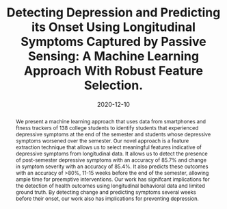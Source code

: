 ---
abstract: 'We present a machine learning approach that uses data from smartphones and ftness trackers of 138 college students to identify students that experienced depressive symptoms at the end of the semester and students whose depressive symptoms worsened over the semester. Our novel approach is a feature extraction technique that allows us to select meaningful features indicative of depressive symptoms from longitudinal data. It allows us to detect the presence of post-semester depressive symptoms with an accuracy of 85.7% and change in symptom severity with an accuracy of 85.4%. It also predicts these outcomes with an accuracy of >80%, 11-15 weeks before the end of the semester, allowing ample time for preemptive interventions. Our work has signifcant implications for the detection of health outcomes using longitudinal behavioral data and limited ground truth. By detecting change and predicting symptoms several weeks before their onset, our work also has implications for preventing depression.'
authors:
- chikersal
- Afsaneh Doryab
- Michael Tumminia
- Daniella K. Villalba
- Janine M. Dutcher
- Xinwen Liu
- Sheldon Cohen
- Kasey G. Creswell
- Jennifer Mankoff
- J. David Creswell
- goel
- Anind Dey
bibtex: '@inproceedings{chikersal2020detecting,

  title={Detecting Depression and Predicting its Onset Using Longitudinal Symptoms Captured by Passive Sensing: A Machine Learning Approach With Robust Feature Selection},

  author={Prerna Chikersal, Afsaneh Doryab, Michael Tumminia, Daniella K. Villalba, Janine M. Dutcher, Xinwen Liu, Sheldon Cohen, Kasey G. Creswell, Jennifer Mankoff, J. David Creswell, Mayank Goel, Anind Dey},

  booktitle={ACM Transactions on Computer-Human Interaction (TOCHI)},

  year={2020}

  }'
blurb: Detecting Depression and Predicting its Onset Using Longitudinal Symptoms Captured by Passive Sensing.
citation: "Prerna Chikersal, Afsaneh Doryab, Michael Tumminia, Daniella K. Villalba, Janine M. Dutcher, Xinwen Liu, Sheldon Cohen, Kasey G. Creswell, Jennifer Mankoff, J. David Creswell, Mayank Goel, Anind Dey. 2020. Detecting Depression and Predicting its Onset Using Longitudinal Symptoms Captured by Passive Sensing: A Machine Learning Approach With Robust Feature Selection. ACM Transactions on Computer-Human Interaction (TOCHI), 2020."
conference: ACM Transactions on Computer-Human Interaction (TOCHI) 2020
date: '2020-12-10'
image: /images/pubs/mh_depression_students_full.png
name: "Detecting Depression and Predicting its Onset Using Longitudinal Symptoms Captured by Passive Sensing: A Machine Learning Approach With Robust Feature Selection."
onhomepage: false
pdf: /pdfs/mh_depression_students.pdf
thumbnail: /images/pubs/mh_depression_students_thumb.png
title: "Detecting Depression and Predicting its Onset Using Longitudinal Symptoms Captured by Passive Sensing: A Machine Learning Approach With Robust Feature Selection."
name: Detecting Depression
year: '2020'
category: health
---